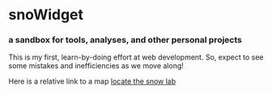 # snoWidget
### a sandbox for tools, analyses, and other personal projects
This is my first, learn-by-doing effort at web development.
So, expect to see some mistakes and inefficiencies as we move along!

Here is a relative link to a map
[locate the snow lab](leaflet_example.html)

